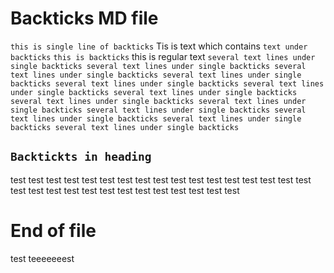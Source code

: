 # Backticks MD file
`this is single line of backticks`
Tis is text which contains `text under backticks`
`this is backticks` this is regular text
`several text lines under single backticks several text lines under single backticks several text lines under single backticks several text lines under single backticks several text lines under single backticks several text lines under single backticks several text lines under single backticks several text lines under single backticks several text lines under single backticks several text lines under single backticks several text lines under single backticks several text lines under single backticks several text lines under single backticks`
## `Backtickts in heading`
test test test test test test test test test test test test test test
test test
test test test test test test test test
test test test test test test
# End of file
test
teeeeeeest